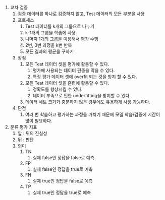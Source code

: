 1. 교차 검증
   1. 검증 데이터를 하나로 검증하지 않고, Test 데이터의 모든 부분을 사용
   2. 프로세스
      1. Test 데이터를 k개의 그룹으로 나누기
      2. k-1개의 그룹을 학습에 사용
      3. 나머지 1개의 그룹을 이용해서 평가 수행
      4. 2번, 3번 과정을 k번 반복
      5. 모든 결과의 평균을 구하기
   3. 장점
      1. 모든 Test 데이터 셋을 평가에 활용할 수 있다.
         1. 평가에 사용되는 데이터 편중을 막을 수 있다.
         2. 특정 평가 데이터 셋에 overfit 되는 것을 방지 할 수 있다.
      2. 모든 Test 데이터 셋을 훈련에 활용할 수 있다.
         1. 정확도를 향상시킬 수 있다.
         2. 데이터 부족으로 인한 underfitting을 방지할 수 있다.
      3. 데이터 세트 크기가 충분하지 않은 경우에도 유용하게 사용 가능하다.
   4. 단점
      1. 여러 번 학습하고 평가하는 과정을 거치기 때문에 모델 학습/검증에 시간이 많이 필요하다.
2. 분류 평가 지표
   1. 앞 : 뒤의 진실성
   2. 뒤 : 판단
   3. 의미
      1. TN
         1. 실제 false인 정답을 false로 예측
      2. FP
         1. 실제 false인 정답을 true로 예측
      3. FN
         1. 실제 true인 정답을 false로 예측
      4. TP
         1. 실제 true인 정답을 true로 예측